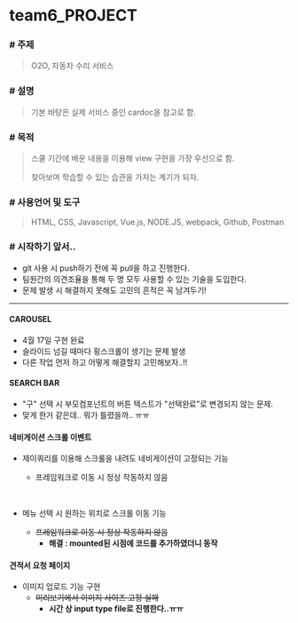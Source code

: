 # team6_PROJECT

###  # 주제

> O2O, 자동차 수리 서비스



### # 설명

> 기본 바탕은 실제 서비스 중인 cardoc을 참고로 함.



### # 목적

> 스쿨 기간에 배운 내용을 이용해 view 구현을 가장 우선으로 함.
>
> 찾아보며 학습할 수 있는 습관을 가지는 계기가 되자.    



### # 사용언어 및 도구

> HTML, CSS, Javascript, Vue.js, NODE.JS, webpack, Github, Postman



### # 시작하기 앞서..

* git 사용 시 push하기 전에 꼭 pull을 하고 진행한다.
* 팀원간의 의견조율을 통해 두 명 모두 사용할 수 있는 기술을 도입한다.
* 문제 발생 시 해결하지 못해도 고민의 흔적은 꼭 남겨두기!



---



#### CAROUSEL

* 4월 17일 구현 완료
* 슬라이드 넘길 때마다 횡스크롤이 생기는 문제 발생
* 다른 작업 먼저 하고 어떻게 해결할지 고민해보자..!!




#### SEARCH BAR

* "구" 선택 시 부모컴포넌트의 버튼 텍스트가 "선택완료"로 변경되지 않는 문제.
* 맞게 한거 같은데.. 뭐가 틀렸을까.. ㅠㅠ 





#### 네비게이션 스크롤 이벤트 

* 제이쿼리를 이용해 스크롤을 내려도 네비게이션이 고정되는 기능 

  * 프레임워크로 이동 시 정상 작동하지 않음

  ​

* 메뉴 선택 시 원하는 위치로 스크롤 이동 기능

  * ~~프레임워크로 이동 시 정상 작동하지 않음~~
    * **해결 : mounted된 시점에 코드를 추가하였더니 동작**





#### 견적서 요청 페이지

* 이미지 업로드 기능 구현
  * ~~미리보기에서 이미지 사이즈 고정 실패~~
    * **시간 상 input type file로 진행한다..ㅠㅠ**


